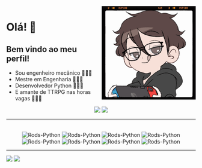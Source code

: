 <img src = "banner.gif" width = "250px" align = "right">

# Olá! 🧡

## Bem vindo ao meu perfil! 
- Sou engenheiro mecânico 👨🏻‍🔧 
- Mestre em Engenharia 👨🏻‍🔬
- Desenvolvedor Python 👨🏻‍💻
- E amante de TTRPG nas horas vagas 🧙🏻‍♂️

<div align="center">
 <a href="https://www.linkedin.com/in/rodolpho-kades" target="_blank"><img src="https://img.shields.io/badge/-LinkedIn-%230077B5?style=for-the-badge&logo=linkedin&logoColor=white" target="_blank"></a>
   <a href="https://www.instagram.com/rodolphokades/" target="_blank"><img src="https://img.shields.io/badge/-Instagram-%23E4405F?style=for-the-badge&logo=instagram&logoColor=white" target="_blank"></a>
</div>
 
---

<div align="center" style="display: inline_block"><br>
  <img align="center" alt="Rods-Python" height="60" width="60" src="https://cdn.jsdelivr.net/gh/devicons/devicon/icons/python/python-original.svg" />
  <img align="center" alt="Rods-Python" height="60" width="60" src="https://cdn.jsdelivr.net/gh/devicons/devicon/icons/pycharm/pycharm-original.svg" />
  <img align="center" alt="Rods-Python" height="60" width="60" src="https://cdn.jsdelivr.net/gh/devicons/devicon/icons/mysql/mysql-original-wordmark.svg" />
  <img align="center" alt="Rods-Python" height="60" width="60" src="https://cdn.jsdelivr.net/gh/devicons/devicon/icons/postgresql/postgresql-original-wordmark.svg" />
  <img align="center" alt="Rods-Python" height="60" width="60" src="https://cdn.jsdelivr.net/gh/devicons/devicon/icons/sqlite/sqlite-original.svg" />
  <img align="center" alt="Rods-Python" height="60" width="60" src="https://cdn.jsdelivr.net/gh/devicons/devicon/icons/mongodb/mongodb-original-wordmark.svg" />
  <img align="center" alt="Rods-Python" height="60" width="60" src="https://cdn.jsdelivr.net/gh/devicons/devicon/icons/redis/redis-original-wordmark.svg" />
  <img align="center" alt="Rods-Python" height="60" width="60" src="https://cdn.jsdelivr.net/gh/devicons/devicon/icons/couchdb/couchdb-original.svg" />
</div>

---

<div align = "left">
<img height = "200em" src="https://github-readme-stats.vercel.app/api/top-langs/?username=rodskades&show_icons=true&theme=slateorange&count_private=true"/>
<img height = "200em" src="https://github-readme-stats.vercel.app/api?username=rodskades&show_icons=true&theme=slateorange&count_private=true" />
</div>
